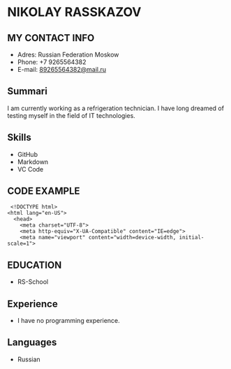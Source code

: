 # NIKOLAY RASSKAZOV
## MY CONTACT INFO
+ Adres: Russian Federation Moskow 
+ Phone: +7 9265564382
+ E-mail: 89265564382@mail.ru
## Summari
I am currently working as a refrigeration technician. I have long dreamed of testing myself in the field of IT technologies.
## Skills
+ GitHub
+ Markdown
+ VC Code
## CODE EXAMPLE
```HTM
 <!DOCTYPE html>
<html lang="en-US">
  <head>
    <meta charset="UTF-8">
    <meta http-equiv="X-UA-Compatible" content="IE=edge">
    <meta name="viewport" content="width=device-width, initial-scale=1">
```
## EDUCATION
+ RS-School
## Experience
+ I have no programming experience.
## Languages
+ Russian